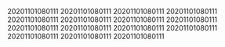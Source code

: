 20201101080111
20201101080111
20201101080111
20201101080111
20201101080111
20201101080111
20201101080111
20201101080111
20201101080111
20201101080111
20201101080111
20201101080111
20201101080111
20201101080111
20201101080111

